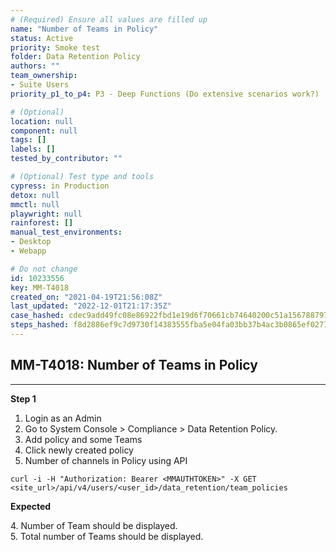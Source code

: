 ```yaml
---
# (Required) Ensure all values are filled up
name: "Number of Teams in Policy"
status: Active
priority: Smoke test
folder: Data Retention Policy
authors: ""
team_ownership:
- Suite Users
priority_p1_to_p4: P3 - Deep Functions (Do extensive scenarios work?)

# (Optional)
location: null
component: null
tags: []
labels: []
tested_by_contributor: ""

# (Optional) Test type and tools
cypress: in Production
detox: null
mmctl: null
playwright: null
rainforest: []
manual_test_environments:
- Desktop
- Webapp

# Do not change
id: 10233556
key: MM-T4018
created_on: "2021-04-19T21:56:08Z"
last_updated: "2022-12-01T21:17:35Z"
case_hashed: cdec9add49fc08e86922fbd1e19d6f70661cb74640200c51a156788797f5fc9b3cc3d33825a5a7df98c117d0cf41494c
steps_hashed: f8d2886ef9c7d9730f14383555fba5e04fa03bb37b4ac3b0865ef0277e4c70a541a1abe556d59bda20599b2befa3eced
---
```


<!-- (Auto-generated) Based on frontmatter's "key" and "name" -->

## MM-T4018: Number of Teams in Policy

---

**Step 1**

1. Login as an Admin
2. Go to System Console > Compliance > Data Retention Policy.
3. Add policy and some Teams
4. Click newly created policy
5. Number of channels in Policy using API

```
curl -i -H "Authorization: Bearer <MMAUTHTOKEN>" -X GET <site_url>/api/v4/users/<user_id>/data_retention/team_policies
```

**Expected**

4\. Number of Team should be displayed.\
5\. Total number of Teams should be displayed.
